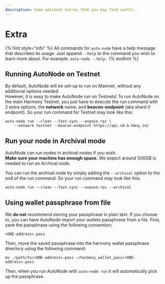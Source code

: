 ```yaml
---
description: Some optional extras that you may find useful.
---
```


# Extra

{% hint style="info" %}
All commands for `auto-node` have a help message that describes its usage. Just append `--help` to the command you wish to learn more about. For example: `auto-node --help.`
{% endhint %}

## Running AutoNode on Testnet

By default, AutoNode will be set-up to run on Mainnet, without any additional options needed.   
However, it is easy to make AutoNode run on Testnets! To run AutoNode on the main Harmony Testnet, you just have to execute the run command with 2 extra options, the **network** name, and **beacon-endpoint** \(aka shard 0 endpoint\). So your run command for Testnet may look like this:

```text
auto-node run --clean --fast-sync --expose-rpc \ 
    --network testnet --beacon-endpoint https://api.s0.b.hmny.io/
```

## Run your node in Archival mode

AutoNode can run nodes in archival nodes if you wish.   
**Make sure your machine has enough space.** We expect around 500GB is needed to run an Archival node.

You can run the archival node by simply adding the `--archival` option to the end of the run command. So your run command may look like this:

```text
auto-node run --clean --fast-sync --expose-rpc --archival
```

## Using wallet passphrase from file

We **do not** recommend storing your passphrase in plain text. If you choose to, you can have AutoNode import your wallets passphrase from a file. First, save the passphrase using the following convention:

```text
<ONE-address>.pass
```

Then, move the saved passphrase into the harmony wallet passphrase directory using the following command:

```text
mv ./path/to/<ONE-address>.pass ~/harmony_wallet_pass/<ONE-address>.pass
```

Then, when you run AutoNode with `auto-node run` it will automatically pick up the passphrase.

